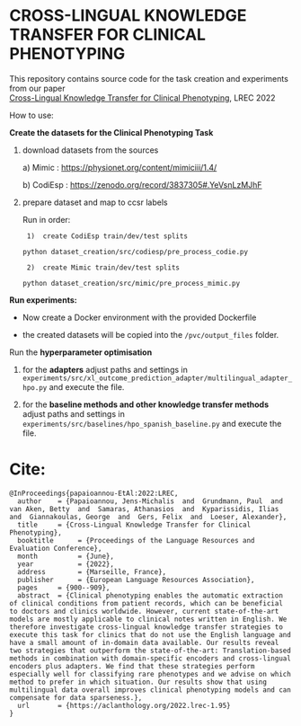# CROSS-LINGUAL KNOWLEDGE TRANSFER FOR CLINICAL PHENOTYPING

This repository contains source code for the task creation and experiments from our paper  
[Cross-Lingual Knowledge Transfer for Clinical Phenotyping](http://www.lrec-conf.org/proceedings/lrec2022/pdf/2022.lrec-1.95.pdf), LREC 2022


How to use: 

**Create the datasets for the Clinical Phenotyping Task** 

1. download datasets from the sources 

    a)  Mimic : https://physionet.org/content/mimiciii/1.4/
    
    b)  CodiEsp : https://zenodo.org/record/3837305#.YeVsnLzMJhF 

2. prepare dataset and map to ccsr labels 

    Run in order: 

        1)  create CodiEsp train/dev/test splits 
        
    `python dataset_creation/src/codiesp/pre_process_codie.py`

        2)  create Mimic train/dev/test splits 
    `python dataset_creation/src/mimic/pre_process_mimic.py`


**Run experiments:**

-   Now create a Docker environment with the provided   Dockerfile

- the created datasets will be copied into the `/pvc/output_files` folder.

Run the **hyperparameter optimisation** 

1) for the **adapters** 
 adjust paths and settings in `experiments/src/xl_outcome_prediction_adapter/multilingual_adapter_hpo.py` and execute the file.


2) for the **baseline methods and other knowledge transfer methods** adjust paths and settings in `experiments/src/baselines/hpo_spanish_baseline.py` and execute the file.


# Cite: 
```
@InProceedings{papaioannou-EtAl:2022:LREC,
  author    = {Papaioannou, Jens-Michalis  and  Grundmann, Paul  and  van Aken, Betty  and  Samaras, Athanasios  and  Kyparissidis, Ilias  and  Giannakoulas, George  and  Gers, Felix  and  Loeser, Alexander},
  title     = {Cross-Lingual Knowledge Transfer for Clinical Phenotyping},
  booktitle      = {Proceedings of the Language Resources and Evaluation Conference},
  month          = {June},
  year           = {2022},
  address        = {Marseille, France},
  publisher      = {European Language Resources Association},
  pages     = {900--909},
  abstract  = {Clinical phenotyping enables the automatic extraction of clinical conditions from patient records, which can be beneficial to doctors and clinics worldwide. However, current state-of-the-art models are mostly applicable to clinical notes written in English. We therefore investigate cross-lingual knowledge transfer strategies to execute this task for clinics that do not use the English language and have a small amount of in-domain data available. Our results reveal two strategies that outperform the state-of-the-art: Translation-based methods in combination with domain-specific encoders and cross-lingual encoders plus adapters. We find that these strategies perform especially well for classifying rare phenotypes and we advise on which method to prefer in which situation. Our results show that using multilingual data overall improves clinical phenotyping models and can compensate for data sparseness.},
  url       = {https://aclanthology.org/2022.lrec-1.95}
}
```





    
